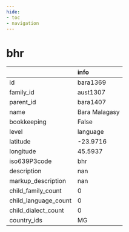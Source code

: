 ```yaml
---
hide:
- toc
- navigation
---
```

# bhr
|                      | info          |
|:---------------------|:--------------|
| id                   | bara1369      |
| family_id            | aust1307      |
| parent_id            | bara1407      |
| name                 | Bara Malagasy |
| bookkeeping          | False         |
| level                | language      |
| latitude             | -23.9716      |
| longitude            | 45.5937       |
| iso639P3code         | bhr           |
| description          | nan           |
| markup_description   | nan           |
| child_family_count   | 0             |
| child_language_count | 0             |
| child_dialect_count  | 0             |
| country_ids          | MG            |